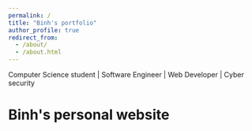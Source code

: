 ```yaml
---
permalink: /
title: "Binh's portfolio"
author_profile: true
redirect_from:
  - /about/
  - /about.html
---
```


Computer Science student | Software Engineer | Web Developer | Cyber security

# Binh's personal website
